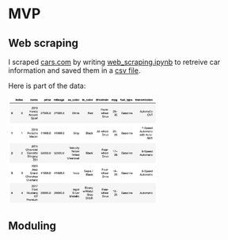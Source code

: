 # MVP

## Web scraping
I scraped [cars.com](https://www.cars.com) by writing
[web_scraping.ipynb](/web_scraping.ipynb) to retreive
car information and saved them in a [csv file](/data/car_info.csv).

Here is part of the data:

<img src="/images/car_data.png" alt="drawing" width="300"/>

## Moduling
